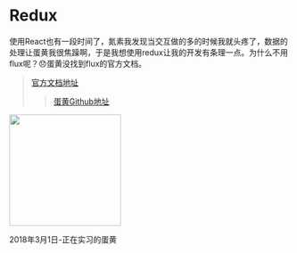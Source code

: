 # Redux

使用React也有一段时间了，氮素我发现当交互做的多的时候我就头疼了，数据的处理让蛋黄我很焦躁啊，于是我想使用redux让我的开发有条理一点。为什么不用flux呢？😞蛋黄没找到flux的官方文档。
>[官方文档地址](http://www.redux.org.cn/)
>>[蛋黄Github地址](https://github.com/xiaodanhuang)

<img width="200px" src="http://osz5qtl3g.bkt.clouddn.com/redux_firstpage.png"/>

2018年3月1日-正在实习的蛋黄
